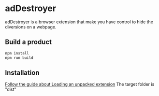 # adDestroyer
adDestroyer is a browser extension that make you have control to hide the diversions on a webpage.


## Build a product

```sh
npm install
npm run build
```

## Installation
[Follow the guide about Loading an unpacked extension](https://developer.chrome.com/docs/extensions/get-started/tutorial/hello-world)
The target folder is "dist"